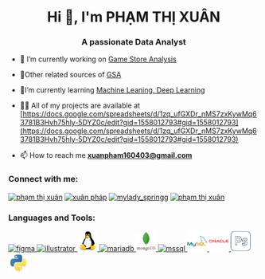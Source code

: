 <h1 align="center">Hi 👋, I'm PHẠM THỊ XUÂN</h1>
<h3 align="center">A passionate Data Analyst</h3>

- 🔭 I’m currently working on [Game Store Analysis](https://www.canva.com/design/DAGULtkc6h8/96cs6tVMS97Bo2_J5TQ1zg/view?utm_content=DAGULtkc6h8&utm_campaign=share_your_design&utm_medium=link&utm_source=shareyourdesignpanel#1)

- 👯Other related sources of [GSA](https://docs.google.com/spreadsheets/d/18LN4Z2X_zFQlc7f43e2fFxk5XdV_C1vDD4xsMg-LQCA/edit?gid=1833268854#gid=1833268854)

- 🤝I’m currently learning [Machine Leaning, Deep Learning](https://drive.google.com/drive/folders/1QYpd5z-GBoItcfsFdSG36gyo0zDXDzJC)

- 👨‍💻 All of my projects are available at [https://docs.google.com/spreadsheets/d/1zq_ufGXDr_nMS7zxKywMq63781B3Hvh75hly-5DYZ0c/edit?gid=1558012793#gid=1558012793](https://docs.google.com/spreadsheets/d/1zq_ufGXDr_nMS7zxKywMq63781B3Hvh75hly-5DYZ0c/edit?gid=1558012793#gid=1558012793)

- 📫 How to reach me **xuanpham160403@gmail.com**

<h3 align="left">Connect with me:</h3>
<p align="left">
<a href="https://linkedin.com/in/phạm thị xuân" target="blank"><img align="center" src="https://raw.githubusercontent.com/rahuldkjain/github-profile-readme-generator/master/src/images/icons/Social/linked-in-alt.svg" alt="phạm thị xuân" height="30" width="40" /></a>
<a href="https://fb.com/xuân pháp" target="blank"><img align="center" src="https://raw.githubusercontent.com/rahuldkjain/github-profile-readme-generator/master/src/images/icons/Social/facebook.svg" alt="xuân pháp" height="30" width="40" /></a>
<a href="https://instagram.com/mylady_springg" target="blank"><img align="center" src="https://raw.githubusercontent.com/rahuldkjain/github-profile-readme-generator/master/src/images/icons/Social/instagram.svg" alt="mylady_springg" height="30" width="40" /></a>
<a href="https://www.hackerrank.com/phạm thị xuân" target="blank"><img align="center" src="https://raw.githubusercontent.com/rahuldkjain/github-profile-readme-generator/master/src/images/icons/Social/hackerrank.svg" alt="phạm thị xuân" height="30" width="40" /></a>
</p>

<h3 align="left">Languages and Tools:</h3>
<p align="left"> <a href="https://www.figma.com/" target="_blank" rel="noreferrer"> <img src="https://www.vectorlogo.zone/logos/figma/figma-icon.svg" alt="figma" width="40" height="40"/> </a> <a href="https://www.adobe.com/in/products/illustrator.html" target="_blank" rel="noreferrer"> <img src="https://www.vectorlogo.zone/logos/adobe_illustrator/adobe_illustrator-icon.svg" alt="illustrator" width="40" height="40"/> </a> <a href="https://www.linux.org/" target="_blank" rel="noreferrer"> <img src="https://raw.githubusercontent.com/devicons/devicon/master/icons/linux/linux-original.svg" alt="linux" width="40" height="40"/> </a> <a href="https://mariadb.org/" target="_blank" rel="noreferrer"> <img src="https://www.vectorlogo.zone/logos/mariadb/mariadb-icon.svg" alt="mariadb" width="40" height="40"/> </a> <a href="https://www.mongodb.com/" target="_blank" rel="noreferrer"> <img src="https://raw.githubusercontent.com/devicons/devicon/master/icons/mongodb/mongodb-original-wordmark.svg" alt="mongodb" width="40" height="40"/> </a> <a href="https://www.microsoft.com/en-us/sql-server" target="_blank" rel="noreferrer"> <img src="https://www.svgrepo.com/show/303229/microsoft-sql-server-logo.svg" alt="mssql" width="40" height="40"/> </a> <a href="https://www.mysql.com/" target="_blank" rel="noreferrer"> <img src="https://raw.githubusercontent.com/devicons/devicon/master/icons/mysql/mysql-original-wordmark.svg" alt="mysql" width="40" height="40"/> </a> <a href="https://www.oracle.com/" target="_blank" rel="noreferrer"> <img src="https://raw.githubusercontent.com/devicons/devicon/master/icons/oracle/oracle-original.svg" alt="oracle" width="40" height="40"/> </a> <a href="https://www.photoshop.com/en" target="_blank" rel="noreferrer"> <img src="https://raw.githubusercontent.com/devicons/devicon/master/icons/photoshop/photoshop-line.svg" alt="photoshop" width="40" height="40"/> </a> <a href="https://www.python.org" target="_blank" rel="noreferrer"> <img src="https://raw.githubusercontent.com/devicons/devicon/master/icons/python/python-original.svg" alt="python" width="40" height="40"/> </a> </p>
